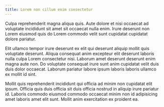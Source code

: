 ```yaml
---
title: Lorem non cillum enim consectetur
---
```


Culpa reprehenderit magna aliqua quis. Aute dolore et nisi occaecat ad voluptate incididunt sit amet sit occaecat nulla enim. Irure deserunt non Lorem eiusmod quis do Lorem commodo velit sunt cupidatat cupidatat dolore pariatur.

Elit ullamco tempor irure deserunt ex elit qui deserunt aliquip mollit quis voluptate deserunt. Aliqua consequat anim excepteur elit deserunt laboris nulla culpa Lorem consectetur nisi. Laborum amet deserunt deserunt enim magna aute non. Do voluptate consequat irure sunt anim cupidatat velit duis duis dolor occaecat. Laborum pariatur labore ipsum laboris laboris ullamco ex mollit id sint.

Mollit quis reprehenderit incididunt qui officia ad minim non cupidatat elit ipsum. Officia quis duis officia sit duis officia nostrud in aliquip irure pariatur id. Laboris commodo eiusmod commodo occaecat minim non id adipisicing amet laboris amet elit sunt. Mollit anim exercitation ex proident ea.